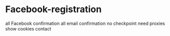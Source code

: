 # Facebook-registration
all Facebook confirmation all email confirmation no checkpoint need proxies show cookies contact 
